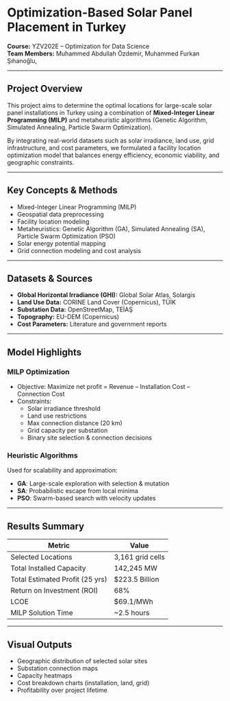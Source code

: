 #  Optimization-Based Solar Panel Placement in Turkey

**Course:** YZV202E – Optimization for Data Science  
**Team Members:** Muhammed Abdullah Özdemir, Muhammed Furkan Şıhanoğlu,  

---

##  Project Overview

This project aims to determine the optimal locations for large-scale solar panel installations in Turkey using a combination of **Mixed-Integer Linear Programming (MILP)** and metaheuristic algorithms (Genetic Algorithm, Simulated Annealing, Particle Swarm Optimization).

By integrating real-world datasets such as solar irradiance, land use, grid infrastructure, and cost parameters, we formulated a facility location optimization model that balances energy efficiency, economic viability, and geographic constraints.

---

##  Key Concepts & Methods

- Mixed-Integer Linear Programming (MILP)
- Geospatial data preprocessing
- Facility location modeling
- Metaheuristics: Genetic Algorithm (GA), Simulated Annealing (SA), Particle Swarm Optimization (PSO)
- Solar energy potential mapping
- Grid connection modeling and cost analysis

---

##  Datasets & Sources

- **Global Horizontal Irradiance (GHI):** Global Solar Atlas, Solargis  
- **Land Use Data:** CORINE Land Cover (Copernicus), TÜİK  
- **Substation Data:** OpenStreetMap, TEİAŞ  
- **Topography:** EU-DEM (Copernicus)  
- **Cost Parameters:** Literature and government reports

---

## Model Highlights

### MILP Optimization

- Objective: Maximize net profit = Revenue – Installation Cost – Connection Cost  
- Constraints:  
  - Solar irradiance threshold  
  - Land use restrictions  
  - Max connection distance (20 km)  
  - Grid capacity per substation  
  - Binary site selection & connection decisions

###  Heuristic Algorithms

Used for scalability and approximation:
- **GA**: Large-scale exploration with selection & mutation  
- **SA**: Probabilistic escape from local minima  
- **PSO**: Swarm-based search with velocity updates

---

##  Results Summary

| Metric                            | Value                          |
|----------------------------------|--------------------------------|
| Selected Locations               | 3,161 grid cells               |
| Total Installed Capacity         | 142,245 MW                     |
| Total Estimated Profit (25 yrs)  | $223.5 Billion                 |
| Return on Investment (ROI)       | 68%                            |
| LCOE                             | $69.1/MWh                      |
| MILP Solution Time               | ~2.5 hours                     |

---

##  Visual Outputs

- Geographic distribution of selected solar sites  
- Substation connection maps  
- Capacity heatmaps  
- Cost breakdown charts (installation, land, grid)  
- Profitability over project lifetime

